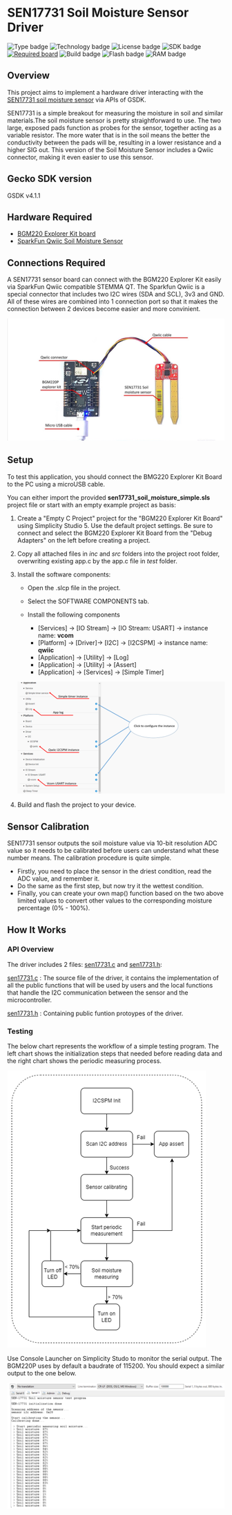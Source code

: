 # SEN17731 Soil Moisture Sensor Driver #

![Type badge](https://img.shields.io/badge/dynamic/json?url=https://raw.githubusercontent.com/SiliconLabs/application_examples_ci/master/hardware_drivers/soil_moisture_sen17731_common.json&label=Type&query=type&color=green)
![Technology badge](https://img.shields.io/badge/dynamic/json?url=https://raw.githubusercontent.com/SiliconLabs/application_examples_ci/master/hardware_drivers/soil_moisture_sen17731_common.json&label=Technology&query=technology&color=green)
![License badge](https://img.shields.io/badge/dynamic/json?url=https://raw.githubusercontent.com/SiliconLabs/application_examples_ci/master/hardware_drivers/soil_moisture_sen17731_common.json&label=License&query=license&color=green)
![SDK badge](https://img.shields.io/badge/dynamic/json?url=https://raw.githubusercontent.com/SiliconLabs/application_examples_ci/master/hardware_drivers/soil_moisture_sen17731_common.json&label=SDK&query=sdk&color=green)
[![Required board](https://img.shields.io/badge/Sparkfun-Qwiic%20Soil%20Moisture%20Sensor-green)](https://www.sparkfun.com/products/17731)
![Build badge](https://img.shields.io/endpoint?url=https://raw.githubusercontent.com/SiliconLabs/application_examples_ci/master/hardware_drivers/soil_moisture_sen17731_build_status.json)
![Flash badge](https://img.shields.io/badge/dynamic/json?url=https://raw.githubusercontent.com/SiliconLabs/application_examples_ci/master/hardware_drivers/soil_moisture_sen17731_common.json&label=Flash&query=flash&color=blue)
![RAM badge](https://img.shields.io/badge/dynamic/json?url=https://raw.githubusercontent.com/SiliconLabs/application_examples_ci/master/hardware_drivers/soil_moisture_sen17731_common.json&label=RAM&query=ram&color=blue)

## Overview ##

This project aims to implement a hardware driver interacting with the [SEN17731 soil moisture sensor](https://www.sparkfun.com/products/17731) via APIs of GSDK.

SEN17731 is a simple breakout for measuring the moisture in soil and similar materials.The soil moisture sensor is pretty straightforward to use. The two large, exposed pads function as probes for the sensor, together acting as a variable resistor. The more water that is in the soil means the better the conductivity between the pads will be, resulting in a lower resistance and a higher SIG out. This version of the Soil Moisture Sensor includes a Qwiic connector, making it even easier to use this sensor.

## Gecko SDK version ##

GSDK v4.1.1

## Hardware Required ##

- [BGM220 Explorer Kit board](https://www.silabs.com/development-tools/wireless/bluetooth/bgm220-explorer-kit)
- [SparkFun Qwiic Soil Moisture Sensor](https://www.sparkfun.com/products/17731)

## Connections Required ##

A SEN17731 sensor board can connect with the BGM220 Explorer Kit easily via SparkFun Qwiic compatible STEMMA QT. The Sparkfun Qwiic is a special connector that includes two I2C wires (SDA and SCL), 3v3 and GND. All of these wires are combined into 1 connection port so that it makes the connection between 2 devices become easier and more convinient.

![connection](doc/img/connection.jpg)

## Setup ##

To test this application, you should connect the BMG220 Explorer Kit Board to the PC using a microUSB cable.

You can either import the provided **sen17731_soil_moisture_simple.sls** project file or start with an empty example project as basis:

1. Create a "Empty C Project" project for the "BGM220 Explorer Kit Board" using Simplicity Studio 5. Use the default project settings. Be sure to connect and select the BGM220 Explorer Kit Board from the "Debug Adapters" on the left before creating a project.

2. Copy all attached files in *inc* and *src* folders into the project root folder, overwriting existing app.c by the app.c file in *test* folder.

3. Install the software components:

   - Open the .slcp file in the project.

   - Select the SOFTWARE COMPONENTS tab.

   - Install the following components
      - [Services] → [IO Stream] → [IO Stream: USART] → instance name: **vcom**
      - [Platform] → [Driver]→ [I2C] → [I2CSPM] → instance name: **qwiic**
      - [Application] → [Utility] → [Log]
      - [Application] → [Utility] → [Assert]
      - [Application] → [Services] → [Simple Timer]

   ![components](doc/img/components.jpg)

4. Build and flash the project to your device.

## Sensor Calibration ##
SEN17731 sensor outputs the soil moisture value via 10-bit resolution ADC value so it needs to be calibrated before users can understand what these number means. The calibration procedure is quite simple.
   - Firstly, you need to place the sensor in the driest condition, read the ADC value, and remember it.
   - Do the same as the first step, but now try it the wettest condition.
   - Finally, you can create your own map() function based on the two above limited values to convert other values to the corresponding moisture percentage (0% - 100%).

## How It Works ##

### API Overview ###
The driver includes 2 files: [sen17731.c](src/sen17731.c) and [sen17731.h](inc/sen17731.h):

[sen17731.c](src/sen17731.c) : The source file of the driver, it contains the implementation of all the public functions that will be used by users and the local functions that handle the I2C communication between the sensor and the microcontroller.

[sen17731.h](inc/sen17731.h) : Containing public funtion protoypes of the driver.

### Testing ###
The below chart represents the workflow of a simple testing program. The left chart shows the initialization steps that needed before reading data and the right chart shows the periodic measuring process.

![flowchart](doc/img/flowchart.jpg)

Use Console Launcher on Simplicity Studo to monitor the serial output. The BGM220P uses by default a baudrate of 115200. You should expect a similar output to the one below.

![console](doc/img/result.jpg)
